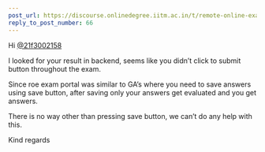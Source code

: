 ```yaml
---
post_url: https://discourse.onlinedegree.iitm.ac.in/t/remote-online-exam-tds-jan-2025/168832/72
reply_to_post_number: 66
---
```

Hi [@21f3002158](/u/21f3002158)

I looked for your result in backend, seems like you didn’t click to submit button throughout the exam.

Since roe exam portal was similar to GA’s where you need to save answers using save button, after saving only your answers get evaluated and you get answers.

There is no way other than pressing save button, we can’t do any help with this.

Kind regards